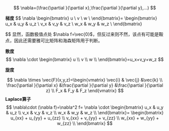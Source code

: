 $$
\nabla=(\frac{\partial }{\partial x},\frac{\partial }{\partial y},...) 
$$

**梯度**
$$
\nabla  \begin{bmatrix}
  u \\
  v \\
  w \\
\end{bmatrix}=
 \begin{bmatrix}
  u_x & u_y & u_z \\ 
  v_x & v_y & v_z \\ 
  w_x & w_y & w_z \\ 
\end{bmatrix}

$$
显然，函数极值点处 $\nabla f=\vec{0}$，但反过来则不然，该点有可能是鞍点，因此还需要雅可比矩阵和海森矩阵用于判断。

**散度**
$$
\nabla \cdot \begin{bmatrix}
  u \\
  v \\
  w \\
\end{bmatrix}=u_x+v_y+w_z
$$

**旋度**

$$
\nabla \times \vec{F}(x,y,z)=\begin{vmatrix}
 \vec{i} & \vec{j} &\vec{k} \\ 
 \frac{\partial }{\partial x} &\frac{\partial }{\partial y} &\frac{\partial }{\partial z}
  \\ F_x & F_y & F_z \end{vmatrix}
$$
**Laplace算子**
$$
\nabla\cdot (\nabla f)=\nabla^2 f=
\nabla \cdot \begin{bmatrix}
  u_x & u_y & u_z \\ 
  v_x & v_y & v_z \\ 
  w_x & w_y & w_z \\ 
\end{bmatrix}=
 \begin{bmatrix}
  u_{xx} + u_{yy} + u_{zz} \\ 
v_{xx} + v_{yy} + v_{zz} \\ 
w_{xx} + w_{yy} + w_{zz} \\ 
\end{bmatrix}
$$


